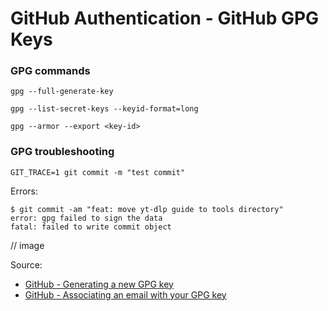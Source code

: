 # GitHub Authentication - GitHub GPG Keys

### GPG commands

```shell
gpg --full-generate-key
```

```shell
gpg --list-secret-keys --keyid-format=long
```

```shell
gpg --armor --export <key-id>
```

### GPG troubleshooting

```shell
GIT_TRACE=1 git commit -m "test commit"
```

Errors:
```shell
$ git commit -am "feat: move yt-dlp guide to tools directory"
error: gpg failed to sign the data
fatal: failed to write commit object
```

// image

Source:

- [GitHub - Generating a new GPG key](https://docs.github.com/en/authentication/managing-commit-signature-verification/generating-a-new-gpg-key)
- [GitHub - Associating an email with your GPG key](https://docs.github.com/en/authentication/managing-commit-signature-verification/associating-an-email-with-your-gpg-key)
